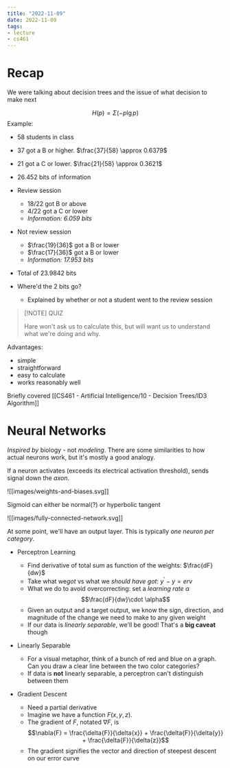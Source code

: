 ```yaml
---
title: "2022-11-09"
date: 2022-11-09
tags:
- lecture
- cs461
---
```


# Recap

We were talking about decision trees and the issue of what decision to make next

$$H(p) = \Sigma{(-p\lg{p})}$$
Example:
* 58 students in class
* 37 got a B or higher. $\frac{37}{58} \approx 0.6379$
* 21 got a C or lower. $\frac{21}{58} \approx 0.3621$
* 26.452 bits of information


* Review session
	* 18/22 got B or above
	* 4/22 got a C or lower
	* *Information: 6.059 bits*
* Not review session
	* $\frac{19}{36}$ got a B or lower
	* $\frac{17}{36}$ got a B or lower
	* *Information: 17.953 bits*
* Total of 23.9842 bits
* Where'd the 2 bits go?
	* Explained by whether or not a student went to the review session


> [!NOTE] QUIZ
> 
> Hare won't ask us to calculate this, but will want us to understand what we're doing and why.

Advantages:
* simple
* straightforward
* easy to calculate
* works reasonably well

Briefly covered [[CS461 - Artificial Intelligence/10 - Decision Trees/ID3 Algorithm]]

# Neural Networks

*Inspired by* biology - not *modeling*. There are some similarities to how actual neurons work, but it's mostly a good analogy.

If a neuron activates (exceeds its electrical activation threshold), sends signal down the *axon*.

![[images/weights-and-biases.svg]]

Sigmoid can either be normal(?) or hyperbolic tangent

![[images/fully-connected-network.svg]]

At some point, we'll have an output layer. This is typically *one neuron per category*.

* Perceptron Learning
	* Find derivative of total sum as function of the weights: $\frac{dF}{dw}$
	* Take what we*got* vs what we *should have got*: $y^\prime - y = erv$
	* What we do to avoid overcorrecting: set a *learning rate* $\alpha$
	  $$\frac{dF}{dw}\cdot \alpha$$
	* Given an output and a target output, we know the sign, direction, and magnitude of the change we need to make to any given weight
	* If our data is *linearly separable*, we'll be good! That's a **big caveat** though
* Linearly Separable
	* For a visual metaphor, think of a bunch of red and blue on a graph. Can you draw a clear line between the two color categories?
	* If data is **not** linearly separable, a perceptron can't distinguish between them

* Gradient Descent
	* Need a partial derivative
	* Imagine we have a function $F(x, y, z)$.
	* The gradient of $F$, notated $\nabla{F}$, is
	  $$\nabla{F} = \frac{\delta{F}}{\delta{x}} + \frac{\delta{F}}{\delta{y}} + \frac{\delta{F}}{\delta{z}}$$
	* The gradient signifies the vector and direction of steepest descent on our error curve